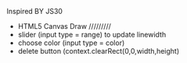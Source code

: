 Inspired BY JS30 
- HTML5 Canvas Draw
/////////
- slider (input type = range) to update linewidth
- choose color (input type = color) 
- delete button (context.clearRect(0,0,width,height)
